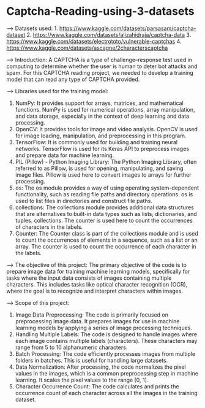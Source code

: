 # Captcha-Reading-using-3-datasets

--> Datasets used: 
    1. https://www.kaggle.com/datasets/parsasam/captcha-dataset
    2. https://www.kaggle.com/datasets/alizahidraja/captcha-data
    3. https://www.kaggle.com/datasets/electrototo/vulnerable-captchas
    4. https://www.kaggle.com/datasets/ascagne/2characterscaptcha
    
--> Introduction:
A CAPTCHA is a type of challenge–response test used in computing to determine whether the user is human to deter bot attacks and spam. For this CAPTCHA reading project, we needed to develop a training model that can read any type of CAPTCHA provided.

--> Libraries used for the training model:
  1. NumPy: It provides support for arrays, matrices, and mathematical functions. NumPy is used for numerical operations, array manipulation, and data storage, especially in the context of deep learning and data processing.
  2. OpenCV: It provides tools for image and video analysis. OpenCV is used for image loading, manipulation, and preprocessing in this program.
  3. TensorFlow: It is commonly used for building and training neural networks. TensorFlow is used for its Keras API to preprocess images and prepare data for machine learning.
  4. PIL (Pillow) - Python Imaging Library: The Python Imaging Library, often referred to as Pillow, is used for opening, manipulating, and saving image files. Pillow is used here to convert images to arrays for further processing.
  5. os: The os module provides a way of using operating system-dependent functionality, such as reading file paths and directory operations. os is used to list files in directories and construct file paths.
  6. collections: The collections module provides additional data structures that are alternatives to built-in data types such as lists, dictionaries, and tuples.
collections. The counter is used here to count the occurrences of characters in the labels.
  7. Counter: The Counter class is part of the collections module and is used to count the occurrences of elements in a sequence, such as a list or an array. The counter is used to count the occurrence of each character in the labels.

--> The objective of this project:
  The primary objective of the code is to prepare image data for training machine learning models, specifically for tasks where the input data consists of images containing multiple characters. This includes tasks like optical character recognition (OCR), where the goal is to recognize and interpret characters within images.

--> Scope of this project:
  1. Image Data Preprocessing: The code is primarily focused on preprocessing image data. It prepares images for use in machine learning models by applying a series of image processing techniques.
  2. Handling Multiple Labels: The code is designed to handle images where each image contains multiple labels (characters). These characters may range from 5 to 10 alphanumeric characters.
  3. Batch Processing: The code efficiently processes images from multiple folders in batches. This is useful for handling large datasets.
  4. Data Normalization: After processing, the code normalizes the pixel values in the images, which is a common preprocessing step in machine learning. It scales the pixel values to the range [0, 1].
  5. Character Occurrence Count: The code calculates and prints the occurrence count of each character across all the images in the training dataset.



